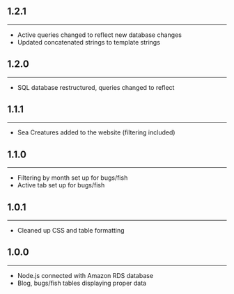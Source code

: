 ## 1.2.1
---
- Active queries changed to reflect new database changes
- Updated concatenated strings to template strings
## 1.2.0
---
- SQL database restructured, queries changed to reflect
## 1.1.1
---
- Sea Creatures added to the website (filtering included)
## 1.1.0
---
- Filtering by month set up for bugs/fish
- Active tab set up for bugs/fish
## 1.0.1
---
- Cleaned up CSS and table formatting
## 1.0.0
---
- Node.js connected with Amazon RDS database
- Blog, bugs/fish tables displaying proper data
